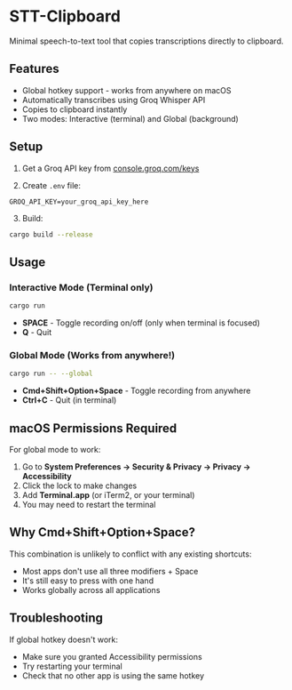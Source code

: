 # STT-Clipboard

Minimal speech-to-text tool that copies transcriptions directly to clipboard.

## Features
- Global hotkey support - works from anywhere on macOS
- Automatically transcribes using Groq Whisper API
- Copies to clipboard instantly
- Two modes: Interactive (terminal) and Global (background)

## Setup

1. Get a Groq API key from [console.groq.com/keys](https://console.groq.com/keys)

2. Create `.env` file:
```
GROQ_API_KEY=your_groq_api_key_here
```

3. Build:
```bash
cargo build --release
```

## Usage

### Interactive Mode (Terminal only)
```bash
cargo run
```
- **SPACE** - Toggle recording on/off (only when terminal is focused)
- **Q** - Quit

### Global Mode (Works from anywhere!)
```bash
cargo run -- --global
```
- **Cmd+Shift+Option+Space** - Toggle recording from anywhere
- **Ctrl+C** - Quit (in terminal)

## macOS Permissions Required

For global mode to work:
1. Go to **System Preferences → Security & Privacy → Privacy → Accessibility**
2. Click the lock to make changes
3. Add **Terminal.app** (or iTerm2, or your terminal)
4. You may need to restart the terminal

## Why Cmd+Shift+Option+Space?

This combination is unlikely to conflict with any existing shortcuts:
- Most apps don't use all three modifiers + Space
- It's still easy to press with one hand
- Works globally across all applications

## Troubleshooting

If global hotkey doesn't work:
- Make sure you granted Accessibility permissions
- Try restarting your terminal
- Check that no other app is using the same hotkey